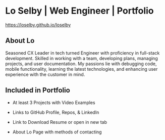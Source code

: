 # Lo Selby | Web Engineer | Portfolio

https://loselby.github.io/loselby


## About Lo
Seasoned CX Leader in tech turned Engineer with proficiency in full-stack development. Skilled in working with a team, developing plans, managing projects, and user documentation. My passions lie with debugging code, mobile functionality, learning the latest technologies, and enhancing user experience with the customer in mind.



## Included in Portfolio

* At least 3 Projects with Video Examples

* Links to GitHub Profile, Repos, & LinkedIn

* Link to Download Resume or open in new tab

* About Lo Page with methods of contacting

